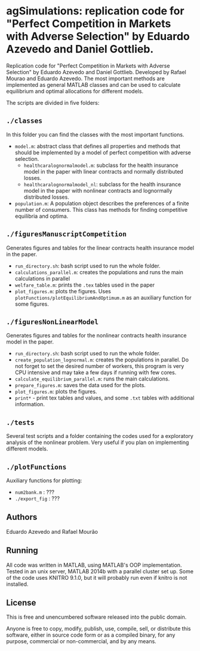 # agSimulations: replication code for "Perfect Competition in Markets with Adverse Selection" by Eduardo Azevedo and Daniel Gottlieb.

Replication code for "Perfect Competition in Markets with Adverse Selection" by Eduardo Azevedo and Daniel Gottlieb. Developed by Rafael Mourao and Eduardo Azevedo. The most important methods are implemented as general MATLAB classes and can be used to calculate equilibrium and optimal allocations for different models.

The scripts are divided in five folders:

## `./classes`

In this folder you can find the classes with the most important functions.

- `model.m`: abstract class that defines all properties and methods that should be implemented by a model of perfect competition with adverse selection.
	- `healthcaralognormalmodel.m`: subclass for the health insurance model in the paper with linear contracts and normally distributed losses.
	- `healthcaralognormalmodel_nl`: subclass for the health insurance model in the paper with nonlinear contracts and lognormally distributed losses.
- `population.m`: A population object describes the preferences of a finite number of consumers. This class has methods for finding competitive equilibria and optima.

## `./figuresManuscriptCompetition`

Generates figures and tables for the linear contracts health insurance model in the paper.

- `run_directory.sh`: bash script used to run the whole folder.
- `calculations_parallel.m`: creates the populations and runs the main calculations in parallel
- `welfare_table.m`: prints the `.tex` tables used in the paper
- `plot_figures.m`: plots the figures. Uses `plotFunctions/plotEquilibriumAndOptimum.m` as an auxiliary function for some figures.

## `./figuresNonLinearModel`

Generates figures and tables for the nonlinear contracts health insurance model in the paper.

- `run_directory.sh`: bash script used to run the whole folder.
- `create_population_lognormal.m`: creates the populations in parallel. Do not forget to set the desired number of workers, this program is very CPU intensive and may take a few days if running with few cores.
- `calculate_equilibrium_parallel.m`: runs the main calculations.
- `prepare_figures.m`: saves the data used for the plots.
- `plot_figures.m`: plots the figures.
- `print*` - print tex tables and values, and some `.txt` tables with additional information.

## `./tests`

Several test scripts and a folder containing the codes used for a exploratory analysis of the nonlinear problem. Very useful if you plan on implementing different models.

## `./plotFunctions`

Auxiliary functions for plotting:

- `num2bank.m` : ???
- `./export_fig` : ???

## Authors 

Eduardo Azevedo and Rafael Mourão

## Running

All code was written in MATLAB, using MATLAB's OOP implementation. Tested in an unix server, MATLAB 2014b with a parallel cluster set up. Some of the code uses KNITRO 9.1.0, but it will probably run even if knitro is not installed.

## License

This is free and unencumbered software released into the public domain.

Anyone is free to copy, modify, publish, use, compile, sell, or
distribute this software, either in source code form or as a compiled
binary, for any purpose, commercial or non-commercial, and by any
means.



